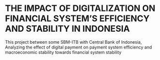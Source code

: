 # THE IMPACT OF DIGITALIZATION ON FINANCIAL SYSTEM’S EFFICIENCY AND STABILITY IN INDONESIA
This project between some SBM-ITB with Central Bank of Indonesia, Analyzing the effect of digital payment on payment system efficiency and macroeconomic stability towards financial system stability
